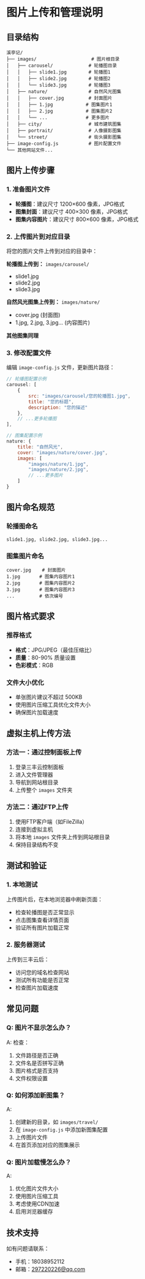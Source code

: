 # 图片上传和管理说明

## 目录结构
```
溪亭记/
├── images/                    # 图片根目录
│   ├── carousel/             # 轮播图目录
│   │   ├── slide1.jpg        # 轮播图1
│   │   ├── slide2.jpg        # 轮播图2
│   │   └── slide3.jpg        # 轮播图3
│   ├── nature/               # 自然风光图集
│   │   ├── cover.jpg         # 封面图片
│   │   ├── 1.jpg            # 图集图片1
│   │   ├── 2.jpg            # 图集图片2
│   │   └── ...              # 更多图片
│   ├── city/                 # 城市建筑图集
│   ├── portrait/             # 人像摄影图集
│   └── street/               # 街头摄影图集
├── image-config.js           # 图片配置文件
└── 其他网站文件...
```

## 图片上传步骤

### 1. 准备图片文件
- **轮播图**：建议尺寸 1200×600 像素，JPG格式
- **图集封面**：建议尺寸 400×300 像素，JPG格式  
- **图集内容图片**：建议尺寸 800×600 像素，JPG格式

### 2. 上传图片到对应目录
将您的图片文件上传到对应的目录中：

**轮播图上传到：** `images/carousel/`
- slide1.jpg
- slide2.jpg  
- slide3.jpg

**自然风光图集上传到：** `images/nature/`
- cover.jpg (封面图)
- 1.jpg, 2.jpg, 3.jpg... (内容图片)

**其他图集同理**

### 3. 修改配置文件
编辑 `image-config.js` 文件，更新图片路径：

```javascript
// 轮播图配置示例
carousel: [
    {
        src: "images/carousel/您的轮播图1.jpg",
        title: "您的标题",
        description: "您的描述"
    },
    // ...更多轮播图
],

// 图集配置示例  
nature: {
    title: "自然风光",
    cover: "images/nature/cover.jpg",
    images: [
        "images/nature/1.jpg",
        "images/nature/2.jpg",
        // ...更多图片
    ]
}
```

## 图片命名规范

### 轮播图命名
```
slide1.jpg, slide2.jpg, slide3.jpg...
```

### 图集图片命名
```
cover.jpg    # 封面图片
1.jpg       # 图集内容图片1
2.jpg       # 图集内容图片2
3.jpg       # 图集内容图片3
...         # 依次编号
```

## 图片格式要求

### 推荐格式
- **格式**：JPG/JPEG（最佳压缩比）
- **质量**：80-90% 质量设置
- **色彩模式**：RGB

### 文件大小优化
- 单张图片建议不超过 500KB
- 使用图片压缩工具优化文件大小
- 确保图片加载速度

## 虚拟主机上传方法

### 方法一：通过控制面板上传
1. 登录三丰云控制面板
2. 进入文件管理器
3. 导航到网站根目录
4. 上传整个 `images` 文件夹

### 方法二：通过FTP上传
1. 使用FTP客户端（如FileZilla）
2. 连接到虚拟主机
3. 将本地 `images` 文件夹上传到网站根目录
4. 保持目录结构不变

## 测试和验证

### 1. 本地测试
上传图片后，在本地浏览器中刷新页面：
- 检查轮播图是否正常显示
- 点击图集查看详情页面
- 验证所有图片加载正常

### 2. 服务器测试
上传到三丰云后：
- 访问您的域名检查网站
- 测试所有功能是否正常
- 检查图片加载速度

## 常见问题

### Q: 图片不显示怎么办？
A: 检查：
1. 文件路径是否正确
2. 文件名是否拼写正确
3. 图片格式是否支持
4. 文件权限设置

### Q: 如何添加新图集？
A: 
1. 创建新的目录，如 `images/travel/`
2. 在 `image-config.js` 中添加新图集配置
3. 上传图片文件
4. 在首页添加对应的图集展示

### Q: 图片加载慢怎么办？
A: 
1. 优化图片文件大小
2. 使用图片压缩工具
3. 考虑使用CDN加速
4. 启用浏览器缓存

## 技术支持
如有问题请联系：
- 手机：18038952112
- 邮箱：297220226@qq.com